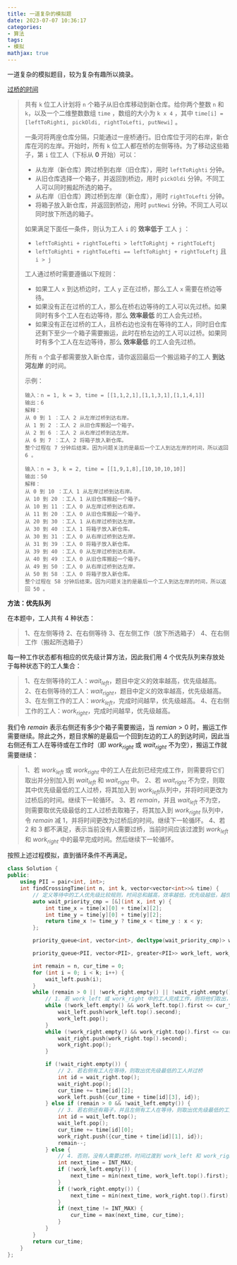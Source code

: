 ```yaml
---
title: 一道复杂的模拟题
date: 2023-07-07 10:36:17
categories:
- 算法
tags:
- 模拟
mathjax: true
---
```

一道复杂的模拟题目，较为复杂有趣所以摘录。
<!-- more -->


[过桥的时间](https://leetcode.cn/problems/time-to-cross-a-bridge/description/)

> 共有 `k` 位工人计划将 `n` 个箱子从旧仓库移动到新仓库。给你两个整数 `n` 和 `k`，以及一个二维整数数组 `time` ，数组的大小为 `k x 4` ，其中 `time[i] = [leftToRighti, pickOldi, rightToLefti, putNewi]` 。
>
> 一条河将两座仓库分隔，只能通过一座桥通行。旧仓库位于河的右岸，新仓库在河的左岸。开始时，所有 `k` 位工人都在桥的左侧等待。为了移动这些箱子，第 `i` 位工人（下标从 **0** 开始）可以：
>
> - 从左岸（新仓库）跨过桥到右岸（旧仓库），用时 `leftToRighti` 分钟。
> - 从旧仓库选择一个箱子，并返回到桥边，用时 `pickOldi` 分钟。不同工人可以同时搬起所选的箱子。
> - 从右岸（旧仓库）跨过桥到左岸（新仓库），用时 `rightToLefti` 分钟。
> - 将箱子放入新仓库，并返回到桥边，用时 `putNewi` 分钟。不同工人可以同时放下所选的箱子。
>
> 如果满足下面任一条件，则认为工人 `i` 的 **效率低于** 工人 `j` ：
>
> - `leftToRighti + rightToLefti > leftToRightj + rightToLeftj`
> - `leftToRighti + rightToLefti == leftToRightj + rightToLeftj` 且 `i > j`
>
> 工人通过桥时需要遵循以下规则：
>
> - 如果工人 `x` 到达桥边时，工人 `y` 正在过桥，那么工人 `x` 需要在桥边等待。
> - 如果没有正在过桥的工人，那么在桥右边等待的工人可以先过桥。如果同时有多个工人在右边等待，那么 **效率最低** 的工人会先过桥。
> - 如果没有正在过桥的工人，且桥右边也没有在等待的工人，同时旧仓库还剩下至少一个箱子需要搬运，此时在桥左边的工人可以过桥。如果同时有多个工人在左边等待，那么 **效率最低** 的工人会先过桥。
>
> 所有 `n` 个盒子都需要放入新仓库，请你返回最后一个搬运箱子的工人 **到达河左岸** 的时间。
>
> 示例：
>
> ```
> 输入：n = 1, k = 3, time = [[1,1,2,1],[1,1,3,1],[1,1,4,1]]
> 输出：6
> 解释：
> 从 0 到 1 ：工人 2 从左岸过桥到达右岸。
> 从 1 到 2 ：工人 2 从旧仓库搬起一个箱子。
> 从 2 到 6 ：工人 2 从右岸过桥到达左岸。
> 从 6 到 7 ：工人 2 将箱子放入新仓库。
> 整个过程在 7 分钟后结束。因为问题关注的是最后一个工人到达左岸的时间，所以返回 6 。
> ```
>
> ```
> 输入：n = 3, k = 2, time = [[1,9,1,8],[10,10,10,10]]
> 输出：50
> 解释：
> 从 0 到 10 ：工人 1 从左岸过桥到达右岸。
> 从 10 到 20 ：工人 1 从旧仓库搬起一个箱子。
> 从 10 到 11 ：工人 0 从左岸过桥到达右岸。
> 从 11 到 20 ：工人 0 从旧仓库搬起一个箱子。
> 从 20 到 30 ：工人 1 从右岸过桥到达左岸。
> 从 30 到 40 ：工人 1 将箱子放入新仓库。
> 从 30 到 31 ：工人 0 从右岸过桥到达左岸。
> 从 31 到 39 ：工人 0 将箱子放入新仓库。
> 从 39 到 40 ：工人 0 从左岸过桥到达右岸。
> 从 40 到 49 ：工人 0 从旧仓库搬起一个箱子。
> 从 49 到 50 ：工人 0 从右岸过桥到达左岸。
> 从 50 到 58 ：工人 0 将箱子放入新仓库。
> 整个过程在 58 分钟后结束。因为问题关注的是最后一个工人到达左岸的时间，所以返回 50 。
> ```

**方法：优先队列**

在本题中，工人共有 4 种状态：

> 1、在左侧等待
> 2、在右侧等待
> 3、在左侧工作（放下所选箱子）
> 4、在右侧工作（搬起所选箱子）

每一种工作状态都有相应的优先级计算方法，因此我们用 4 个优先队列来存放处于每种状态下的工人集合：

> 1、在左侧等待的工人：$wait_{left}$，题目中定义的效率越高，优先级越高。
> 2、在右侧等待的工人：$wait_{right}$，题目中定义的效率越高，优先级越高。
> 3、在左侧工作的工人：$work_{left}$，完成时间越早，优先级越高。
> 4、在右侧工作的工人：$work_{right}$，完成时间越早，优先级越高。

我们令 $remain$ 表示右侧还有多少个箱子需要搬运，当 $remian>0$ 时，搬运工作需要继续。除此之外，题目求解的是最后一个回到左边的工人的到达时间，因此当右侧还有工人在等待或在工作时（即 $work_{right}$ 或 $wait_{right}$ 不为空），搬运工作就需要继续：

> 1、若 $work_{left}$ 或 $work_{right}$ 中的工人在此刻已经完成工作，则需要将它们取出并分别加入到 $wait_{left}$ 和 $wait_{right}$ 中。
> 2、若 $wait_{right}$ 不为空，则取其中优先级最低的工人过桥，将其加入到  $work_{left}$队列中，并将时间更改为过桥后的时间。继续下一轮循环。
> 3、若 $remain$，并且 $wait_{left}$  不为空，则需要取优先级最低的工人过桥去取箱子，将其加入到 $work_{right}$ 队列中，令 $remain$ 减 $1$，并将时间更改为过桥后的时间。继续下一轮循环。
> 4、若 2 和 3 都不满足，表示当前没有人需要过桥，当前时间应该过渡到 $work_{left}$ 和 $work_{right}$ 中的最早完成时间。然后继续下一轮循环。

按照上述过程模拟，直到循环条件不再满足。

```C++
class Solution {
public:
    using PII = pair<int, int>;
    int findCrossingTime(int n, int k, vector<vector<int>>& time) {
        // 定义等待中的工人优先级比较规则，时间总和越高，效率越低，优先级越低，越优先被取出
        auto wait_priority_cmp = [&](int x, int y) {
            int time_x = time[x][0] + time[x][2];
            int time_y = time[y][0] + time[y][2];
            return time_x != time_y ? time_x < time_y : x < y;
        };

        priority_queue<int, vector<int>, decltype(wait_priority_cmp)> wait_left(wait_priority_cmp), wait_right(wait_priority_cmp);

        priority_queue<PII, vector<PII>, greater<PII>> work_left, work_right;

        int remain = n, cur_time = 0;
        for (int i = 0; i < k; i++) {
            wait_left.push(i);
        }
        while (remain > 0 || !work_right.empty() || !wait_right.empty()) {
            // 1. 若 work_left 或 work_right 中的工人完成工作，则将他们取出，并分别放置到 wait_left 和 wait_right 中。
            while (!work_left.empty() && work_left.top().first <= cur_time) {
                wait_left.push(work_left.top().second);
                work_left.pop();
            }
            while (!work_right.empty() && work_right.top().first <= cur_time) {
                wait_right.push(work_right.top().second);
                work_right.pop();
            }

            if (!wait_right.empty()) {
                // 2. 若右侧有工人在等待，则取出优先级最低的工人并过桥
                int id = wait_right.top();
                wait_right.pop();
                cur_time += time[id][2];
                work_left.push({cur_time + time[id][3], id});
            } else if (remain > 0 && !wait_left.empty()) {
                // 3. 若右侧还有箱子，并且左侧有工人在等待，则取出优先级最低的工人并过桥
                int id = wait_left.top();
                wait_left.pop();
                cur_time += time[id][0];
                work_right.push({cur_time + time[id][1], id});
                remain--;
            } else {
                // 4. 否则，没有人需要过桥，时间过渡到 work_left 和 work_right 中的最早完成时间
                int next_time = INT_MAX;
                if (!work_left.empty()) {
                    next_time = min(next_time, work_left.top().first);
                }
                if (!work_right.empty()) {
                    next_time = min(next_time, work_right.top().first);
                }
                if (next_time != INT_MAX) {
                    cur_time = max(next_time, cur_time);
                }
            }
        }
        return cur_time;
    }
};
```



